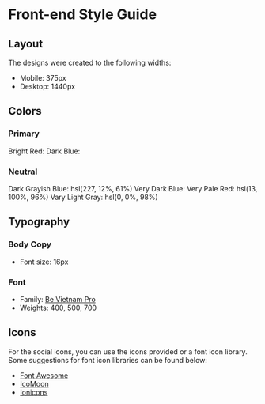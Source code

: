 # Front-end Style Guide

## Layout

The designs were created to the following widths:

- Mobile: 375px
- Desktop: 1440px

## Colors

### Primary

Bright Red: 
Dark Blue: 

### Neutral

Dark Grayish Blue: hsl(227, 12%, 61%)
Very Dark Blue: 
Very Pale Red: hsl(13, 100%, 96%)
Vary Light Gray: hsl(0, 0%, 98%)

## Typography

### Body Copy

- Font size: 16px

### Font

- Family: [Be Vietnam Pro](https://fonts.google.com/specimen/Be+Vietnam+Pro)
- Weights: 400, 500, 700

## Icons

For the social icons, you can use the icons provided or a font icon library. Some suggestions for font icon libraries can be found below:

- [Font Awesome](https://fontawesome.com)
- [IcoMoon](https://icomoon.io)
- [Ionicons](https://ionicons.com)
